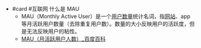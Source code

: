 - #card #互联网 什么是 MAU
	- MAU（Monthly Active User）是一个[用户数量](https://baike.baidu.com/item/%E7%94%A8%E6%88%B7%E6%95%B0%E9%87%8F/3026877)统计名词，指[网站](https://baike.baidu.com/item/%E7%BD%91%E7%AB%99/155722)、app等月活跃用户数量（去除重复用户数）。数量的大小反映用户的活跃度，但是无法反映用户的粘性。
	- [MAU（月活跃用户人数）_百度百科](https://baike.baidu.com/item/MAU/960912?fr=aladdin)